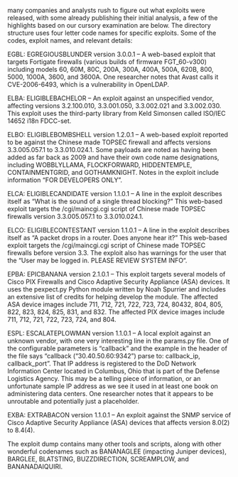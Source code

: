 many companies and analysts rush to figure out what exploits were released, with some already publishing their initial analysis, a few of the highlights based on our cursory examination are below. The directory structure uses four letter code names for specific exploits. Some of the codes, exploit names, and relevant details:

EGBL: EGREGIOUSBLUNDER version 3.0.0.1 – A web-based exploit that targets Fortigate firewalls (various builds of firmware FGT_60-v300) including models 60, 60M, 80C, 200A, 300A, 400A, 500A, 620B, 800, 5000, 1000A, 3600, and 3600A. One researcher notes that Avast calls it CVE-2006-6493, which is a vulnerability in OpenLDAP.

ELBA: ELIGIBLEBACHELOR – An exploit against an unspecified vendor, affecting versions 3.2.100.010, 3.3.001.050, 3.3.002.021 and 3.3.002.030. This exploit uses the third-party library from Keld Simonsen called ISO/IEC 14652 i18n FDCC-set.

ELBO: ELIGIBLEBOMBSHELL version 1.2.0.1 – A web-based exploit reported to be against the Chinese made TOPSEC firewall and affects versions 3.3.005.057.1 to 3.3.010.024.1. Some payloads are noted as having been added as far back as 2009 and have their own code name designations, including WOBBLYLLAMA, FLOCKFORWARD, HIDDENTEMPLE, CONTAINMENTGRID, and GOTHAMKNIGHT. Notes in the exploit include information “FOR DEVELOPERS ONLY”.

ELCA: ELIGIBLECANDIDATE version 1.1.0.1 – A line in the exploit describes itself as “What is the sound of a single thread blocking?” This web-based exploit targets the /cgi/maincgi.cgi script of Chinese made TOPSEC firewalls version 3.3.005.057.1 to 3.3.010.024.1.

ELCO: ELIGIBLECONTESTANT version 1.1.0.1 – A line in the exploit describes itself as “A packet drops in a router. Does anyone hear it?” This web-based exploit targets the /cgi/maincgi.cgi script of Chinese made TOPSEC firewalls before version 3.3. The exploit also has warnings for the user that the “User may be logged in. PLEASE REVIEW SYSTEM INFO“.

EPBA: EPICBANANA version 2.1.0.1 – This exploit targets several models of Cisco PIX Firewalls and Cisco Adaptive Security Appliance (ASA) devices. It uses the pexpect.py Python module written by Noah Spurrier and includes an extensive list of credits for helping develop the module. The affected ASA device images include 711, 712, 721, 722, 723, 724, 80432, 804, 805, 822, 823, 824, 825, 831, and 832. The affected PIX device images include 711, 712, 721, 722, 723, 724, and 804.

ESPL: ESCALATEPLOWMAN version 1.1.0.1 – A local exploit against an unknown vendor, with one very interesting line in the params.py file. One of the configurable parameters is “callback” and the example in the header of the file says “callback       (“30.40.50.60:9342”)  parse to: callback_ip, callback_port”. That IP address is registered to the DoD Network Information Center located in Columbus, Ohio that is part of the Defense Logistics Agency. This may be a telling piece of information, or an unfortunate sample IP address as we see it used in at least one book on administering data centers. One researcher notes that it appears to be unroutable and potentially just a placeholder.

EXBA: EXTRABACON version 1.1.0.1 – An exploit against the SNMP service of Cisco Adaptive Security Appliance (ASA) devices that affects version 8.0(2) to 8.4(4).

The exploit dump contains many other tools and scripts, along with other wonderful codenames such as BANANAGLEE (impacting Juniper devices), BARGLEE, BLATSTING, BUZZDIRECTION, SCREAMPLOW, and BANANADAIQUIRI.
